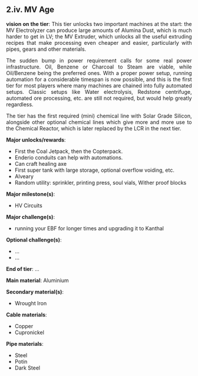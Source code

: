 ## 2.iv. MV Age
<div align="justify">

**vision on the tier**:
This tier unlocks two important machines at the start: the MV Electrolyzer can produce large amounts of Alumina Dust, which is much harder to get in LV; the MV Extruder, which unlocks all the useful extruding recipes that make processing even cheaper and easier, particularly with pipes, gears and other materials. 

The sudden bump in power requirement calls for some real power infrastructure. Oil, Benzene or Charcoal to Steam are viable, while Oil/Benzene being the preferred ones. With a proper power setup, running automation for a considerable timespan is now possible, and this is the first tier for most players where many machines are chained into fully automated setups. Classic setups like Water electrolysis, Redstone centrifuge, automated ore processing, etc. are still not required, but would help greatly regardless.

The tier has the first required (mini) chemical line with Solar Grade Silicon, alongside other optional chemical lines which give more and more use to the Chemical Reactor, which is later replaced by the LCR in the next tier.


**Major unlocks/rewards**:
- First the Coal Jetpack, then the Copterpack.
- Enderio conduits can help with automations.
- Can craft healing axe
- First super tank with large storage, optional overflow voiding, etc.
- Alveary
- Random utility: sprinkler, printing press, soul vials, Wither proof blocks

**Major milestone(s)**:
- HV Circuits

**Major challenge(s)**:
- running your EBF for longer times and upgrading it to Kanthal

**Optional challenge(s)**:
- ...
- ...

**End of tier**: ...

**Main material**: Aluminium

**Secondary material(s)**:
- Wrought Iron

**Cable materials**:
- Copper 
- Cupronickel

**Pipe materials**:
- Steel 
- Potin 
- Dark Steel

</div>